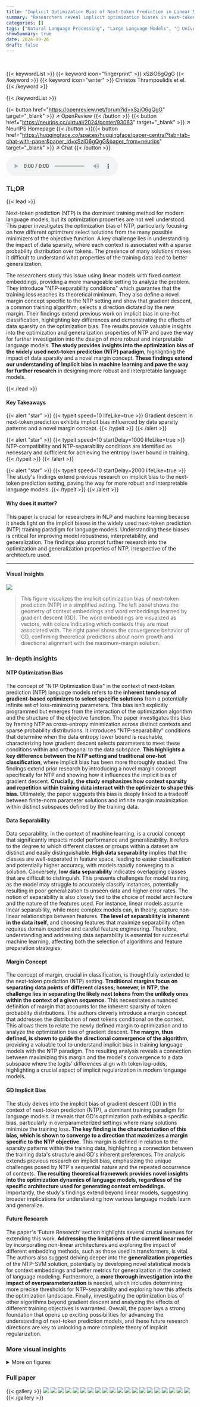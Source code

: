 ```yaml
---
title: "Implicit Optimization Bias of Next-token Prediction in Linear Models"
summary: "Researchers reveal implicit optimization biases in next-token prediction for language models, showing how gradient descent selects solutions based on data sparsity and a novel margin concept, impactin..."
categories: []
tags: ["Natural Language Processing", "Large Language Models", "🏢 University of British Columbia",]
showSummary: true
date: 2024-09-26
draft: false
---
```


<br>

{{< keywordList >}}
{{< keyword icon="fingerprint" >}} xSziO6gQgG {{< /keyword >}}
{{< keyword icon="writer" >}} Christos Thrampoulidis et el. {{< /keyword >}}
 
{{< /keywordList >}}

{{< button href="https://openreview.net/forum?id=xSziO6gQgG" target="_blank" >}}
↗ OpenReview
{{< /button >}}
{{< button href="https://neurips.cc/virtual/2024/poster/93083" target="_blank" >}}
↗ NeurIPS Homepage
{{< /button >}}{{< button href="https://huggingface.co/spaces/huggingface/paper-central?tab=tab-chat-with-paper&paper_id=xSziO6gQgG&paper_from=neurips" target="_blank" >}}
↗ Chat
{{< /button >}}



<audio controls>
    <source src="https://ai-paper-reviewer.com/xSziO6gQgG/podcast.wav" type="audio/wav">
    Your browser does not support the audio element.
</audio>


### TL;DR


{{< lead >}}

Next-token prediction (NTP) is the dominant training method for modern language models, but its optimization properties are not well understood. This paper investigates the optimization bias of NTP, particularly focusing on how different optimizers select solutions from the many possible minimizers of the objective function.  A key challenge lies in understanding the impact of data sparsity, where each context is associated with a sparse probability distribution over tokens. The presence of many solutions makes it difficult to understand what properties of the training data lead to better generalization. 

The researchers study this issue using linear models with fixed context embeddings, providing a more manageable setting to analyze the problem. They introduce "NTP-separability conditions" which guarantee that the training loss reaches its theoretical minimum. They also define a novel margin concept specific to the NTP setting and show that gradient descent, a common training algorithm, selects a direction dictated by the new margin. Their findings extend previous work on implicit bias in one-hot classification, highlighting key differences and demonstrating the effects of data sparsity on the optimization bias. The results provide valuable insights into the optimization and generalization properties of NTP and pave the way for further investigation into the design of more robust and interpretable language models. **The study provides insights into the optimization bias of the widely used next-token prediction (NTP) paradigm**, highlighting the impact of data sparsity and a novel margin concept.  **These findings extend our understanding of implicit bias in machine learning and pave the way for further research** in designing more robust and interpretable language models.

{{< /lead >}}


#### Key Takeaways

{{< alert "star" >}}
{{< typeit speed=10 lifeLike=true >}} Gradient descent in next-token prediction exhibits implicit bias influenced by data sparsity patterns and a novel margin concept. {{< /typeit >}}
{{< /alert >}}

{{< alert "star" >}}
{{< typeit speed=10 startDelay=1000 lifeLike=true >}} NTP-compatibility and NTP-separability conditions are identified as necessary and sufficient for achieving the entropy lower bound in training. {{< /typeit >}}
{{< /alert >}}

{{< alert "star" >}}
{{< typeit speed=10 startDelay=2000 lifeLike=true >}} The study's findings extend previous research on implicit bias to the next-token prediction setting, paving the way for more robust and interpretable language models. {{< /typeit >}}
{{< /alert >}}

#### Why does it matter?
This paper is crucial for researchers in NLP and machine learning because it sheds light on the implicit biases in the widely used next-token prediction (NTP) training paradigm for language models.  Understanding these biases is critical for improving model robustness, interpretability, and generalization. The findings also prompt further research into the optimization and generalization properties of NTP, irrespective of the architecture used.

------
#### Visual Insights



![](https://ai-paper-reviewer.com/xSziO6gQgG/figures_8_1.jpg)

> This figure visualizes the implicit optimization bias of next-token prediction (NTP) in a simplified setting. The left panel shows the geometry of context embeddings and word embeddings learned by gradient descent (GD).  The word embeddings are visualized as vectors, with colors indicating which contexts they are most associated with. The right panel shows the convergence behavior of GD, confirming theoretical predictions about norm growth and directional alignment with the maximum-margin solution.







### In-depth insights


#### NTP Optimization Bias
The concept of "NTP Optimization Bias" in the context of next-token prediction (NTP) language models refers to the **inherent tendency of gradient-based optimizers to select specific solutions** from a potentially infinite set of loss-minimizing parameters.  This bias isn't explicitly programmed but emerges from the interaction of the optimization algorithm and the structure of the objective function. The paper investigates this bias by framing NTP as cross-entropy minimization across distinct contexts and sparse probability distributions. It introduces "NTP-separability" conditions that determine when the data entropy lower bound is reachable,  characterizing how gradient descent selects parameters to meet these conditions within and orthogonal to the data subspace.  **This highlights a key difference between the NTP setting and traditional one-hot classification**, where implicit bias has been more thoroughly studied. The findings extend prior research by introducing a novel margin concept specifically for NTP and showing how it influences the implicit bias of gradient descent.  **Crucially, the study emphasizes how context sparsity and repetition within training data interact with the optimizer to shape this bias.**  Ultimately, the paper suggests this bias is deeply linked to a tradeoff between finite-norm parameter solutions and infinite margin maximization within distinct subspaces defined by the training data.

#### Data Separability
Data separability, in the context of machine learning, is a crucial concept that significantly impacts model performance and generalizability.  It refers to the degree to which different classes or groups within a dataset are distinct and easily distinguishable. **High data separability** implies that the classes are well-separated in feature space, leading to easier classification and potentially higher accuracy, with models rapidly converging to a solution. Conversely, **low data separability** indicates overlapping classes that are difficult to distinguish. This presents challenges for model training, as the model may struggle to accurately classify instances, potentially resulting in poor generalization to unseen data and higher error rates.  The notion of separability is also closely tied to the choice of model architecture and the nature of the features used. For instance, linear models assume linear separability, while more complex models can, in theory, capture non-linear relationships between features.  **The level of separability is inherent in the data itself**, and choosing features that maximize separability often requires domain expertise and careful feature engineering. Therefore, understanding and addressing data separability is essential for successful machine learning, affecting both the selection of algorithms and feature preparation strategies.

#### Margin Concept
The concept of margin, crucial in classification, is thoughtfully extended to the next-token prediction (NTP) setting.  **Traditional margins focus on separating data points of different classes; however, in NTP, the challenge lies in separating the likely next tokens from the unlikely ones within the context of a given sequence.**  This necessitates a nuanced definition of margin that accounts for the inherent sparsity of token probability distributions.  The authors cleverly introduce a margin concept that addresses the distribution of next tokens conditional on the context.  This allows them to relate the newly defined margin to optimization and to analyze the optimization bias of gradient descent.  **The margin, thus defined, is shown to guide the directional convergence of the algorithm**, providing a valuable tool to understand implicit bias in training language models with the NTP paradigm.  The resulting analysis reveals a connection between maximizing this margin and the model's convergence to a data subspace where the logits' differences align with token log-odds, highlighting a crucial aspect of implicit regularization in modern language models.

#### GD Implicit Bias
The study delves into the implicit bias of gradient descent (GD) in the context of next-token prediction (NTP), a dominant training paradigm for language models.  It reveals that GD's optimization path exhibits a specific bias, particularly in overparameterized settings where many solutions minimize the training loss. **The key finding is the characterization of this bias, which is shown to converge to a direction that maximizes a margin specific to the NTP objective.**  This margin is defined in relation to the sparsity patterns within the training data, highlighting a connection between the training data's structure and GD's inherent preferences.  The analysis extends previous research on implicit bias, emphasizing the unique challenges posed by NTP's sequential nature and the repeated occurrence of contexts.  **The resulting theoretical framework provides novel insights into the optimization dynamics of language models, regardless of the specific architecture used for generating context embeddings.**  Importantly, the study's findings extend beyond linear models, suggesting broader implications for understanding how various language models learn and generalize.

#### Future Research
The paper's 'Future Research' section highlights several crucial avenues for extending this work.  **Addressing the limitations of the current linear model** by incorporating non-linear architectures and exploring the impact of different embedding methods, such as those used in transformers, is vital.  The authors also suggest delving deeper into the **generalization properties** of the NTP-SVM solution, potentially by developing novel statistical models for context embeddings and better metrics for generalization in the context of language modeling.  Furthermore, a **more thorough investigation into the impact of overparameterization** is needed, which includes determining more precise thresholds for NTP-separability and exploring how this affects the optimization landscape.  Finally, investigating the optimization bias of other algorithms beyond gradient descent and analyzing the effects of different training objectives is warranted.  Overall, the paper lays a strong foundation that opens up exciting possibilities for advancing the understanding of next-token prediction models, and these future research directions are key to unlocking a more complete theory of implicit regularization.


### More visual insights

<details>
<summary>More on figures
</summary>


![](https://ai-paper-reviewer.com/xSziO6gQgG/figures_16_1.jpg)

> This figure visualizes the implicit optimization bias of next-token prediction (NTP) in a simple setting. The left panel shows the context embeddings and word embeddings learned by gradient descent (GD), illustrating how the geometry reflects the support sets and conditional probabilities of the next tokens.  The right panel shows that gradient descent (GD) aligns with the maximal margin direction, and the finite component converges to a solution that equates logits differences of in-support tokens to their log-odds, demonstrating the implicit bias of GD in NTP.


![](https://ai-paper-reviewer.com/xSziO6gQgG/figures_17_1.jpg)

> This figure illustrates the implicit optimization bias of next-token prediction (NTP) in a simple setting. The left panel shows the context embeddings and the corresponding word embeddings learned by gradient descent.  The right panel shows the convergence behavior of the gradient descent algorithm, demonstrating the alignment with the max-margin direction and convergence to a specific solution in a data subspace.


![](https://ai-paper-reviewer.com/xSziO6gQgG/figures_17_2.jpg)

> This figure visualizes the implicit optimization bias of next-token prediction (NTP) in a simple setting. The left panel shows the geometry of context embeddings and word embeddings learned by gradient descent. The right panel shows the training loss, norm growth of the weight matrix, alignment with the max-margin vector, and convergence of the weight matrix to a specific subspace.


![](https://ai-paper-reviewer.com/xSziO6gQgG/figures_18_1.jpg)

> The figure visualizes the implicit optimization bias of next-token prediction (NTP) using a simple setting with 3 distinct contexts, 2D embedding space, and a vocabulary of 5 words. The left panel shows the context embeddings and their associated support sets, illustrating the geometry of word embeddings learned by NTP training and how they relate to context embeddings. The right panel shows the results of gradient descent (GD) training in terms of loss, norm growth, alignment with the max-margin vector, and convergence to the subspace projection.


</details>






### Full paper

{{< gallery >}}
<img src="https://ai-paper-reviewer.com/xSziO6gQgG/1.png" class="grid-w50 md:grid-w33 xl:grid-w25" />
<img src="https://ai-paper-reviewer.com/xSziO6gQgG/2.png" class="grid-w50 md:grid-w33 xl:grid-w25" />
<img src="https://ai-paper-reviewer.com/xSziO6gQgG/3.png" class="grid-w50 md:grid-w33 xl:grid-w25" />
<img src="https://ai-paper-reviewer.com/xSziO6gQgG/4.png" class="grid-w50 md:grid-w33 xl:grid-w25" />
<img src="https://ai-paper-reviewer.com/xSziO6gQgG/5.png" class="grid-w50 md:grid-w33 xl:grid-w25" />
<img src="https://ai-paper-reviewer.com/xSziO6gQgG/6.png" class="grid-w50 md:grid-w33 xl:grid-w25" />
<img src="https://ai-paper-reviewer.com/xSziO6gQgG/7.png" class="grid-w50 md:grid-w33 xl:grid-w25" />
<img src="https://ai-paper-reviewer.com/xSziO6gQgG/8.png" class="grid-w50 md:grid-w33 xl:grid-w25" />
<img src="https://ai-paper-reviewer.com/xSziO6gQgG/9.png" class="grid-w50 md:grid-w33 xl:grid-w25" />
<img src="https://ai-paper-reviewer.com/xSziO6gQgG/10.png" class="grid-w50 md:grid-w33 xl:grid-w25" />
<img src="https://ai-paper-reviewer.com/xSziO6gQgG/11.png" class="grid-w50 md:grid-w33 xl:grid-w25" />
<img src="https://ai-paper-reviewer.com/xSziO6gQgG/12.png" class="grid-w50 md:grid-w33 xl:grid-w25" />
<img src="https://ai-paper-reviewer.com/xSziO6gQgG/13.png" class="grid-w50 md:grid-w33 xl:grid-w25" />
<img src="https://ai-paper-reviewer.com/xSziO6gQgG/14.png" class="grid-w50 md:grid-w33 xl:grid-w25" />
<img src="https://ai-paper-reviewer.com/xSziO6gQgG/15.png" class="grid-w50 md:grid-w33 xl:grid-w25" />
<img src="https://ai-paper-reviewer.com/xSziO6gQgG/16.png" class="grid-w50 md:grid-w33 xl:grid-w25" />
<img src="https://ai-paper-reviewer.com/xSziO6gQgG/17.png" class="grid-w50 md:grid-w33 xl:grid-w25" />
<img src="https://ai-paper-reviewer.com/xSziO6gQgG/18.png" class="grid-w50 md:grid-w33 xl:grid-w25" />
<img src="https://ai-paper-reviewer.com/xSziO6gQgG/19.png" class="grid-w50 md:grid-w33 xl:grid-w25" />
<img src="https://ai-paper-reviewer.com/xSziO6gQgG/20.png" class="grid-w50 md:grid-w33 xl:grid-w25" />
{{< /gallery >}}